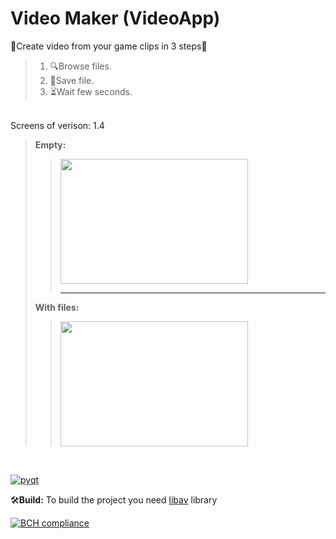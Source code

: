 # Video Maker (VideoApp)
💙Create video from your game clips in 3 steps💙
>1. 🔍Browse files.
>2. 💾Save file.
>3. ⏳Wait few seconds.
<br>
Screens of verison: 1.4

>**Empty:**  
>><img src="https://media.discordapp.net/attachments/889867107846750281/904027421144129608/unknown.png" width="300" height="200">
>>
>>----------
>>
>**With files:**  
>><img src="https://media.discordapp.net/attachments/889867107846750281/904027740502622239/unknown.png" width="300" height="200">

<br>

[![pyqt](https://img.shields.io/badge/Other%20version%20on-PyQt5-112aa.svg)](https://github.com/KXRXH/VideoMaker)
<br>

🛠️**Build:** To build the project you need [libav](https://github.com/KXRXH/VideoMaker_Cpp/blob/main/lib/libav/readme.txt) library

[![BCH compliance](https://bettercodehub.com/edge/badge/KXRXH/VideoMaker_Cpp?branch=main)](https://bettercodehub.com/)
